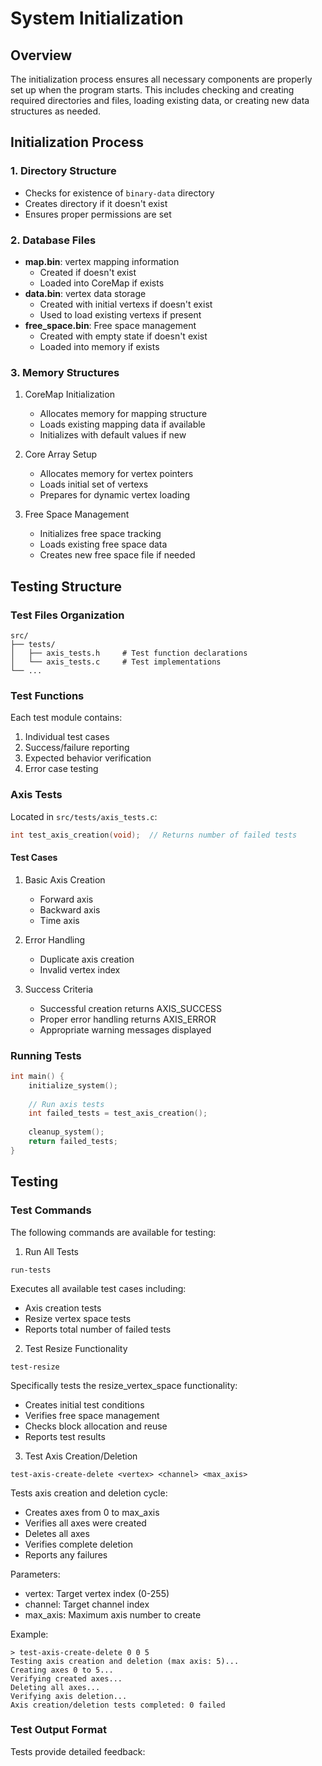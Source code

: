 # System Initialization

## Overview
The initialization process ensures all necessary components are properly set up when the program starts. This includes checking and creating required directories and files, loading existing data, or creating new data structures as needed.

## Initialization Process

### 1. Directory Structure
- Checks for existence of `binary-data` directory
- Creates directory if it doesn't exist
- Ensures proper permissions are set

### 2. Database Files
- **map.bin**: vertex mapping information
  - Created if doesn't exist
  - Loaded into CoreMap if exists
- **data.bin**: vertex data storage
  - Created with initial vertexs if doesn't exist
  - Used to load existing vertexs if present
- **free_space.bin**: Free space management
  - Created with empty state if doesn't exist
  - Loaded into memory if exists

### 3. Memory Structures
1. CoreMap Initialization
   - Allocates memory for mapping structure
   - Loads existing mapping data if available
   - Initializes with default values if new

2. Core Array Setup
   - Allocates memory for vertex pointers
   - Loads initial set of vertexs
   - Prepares for dynamic vertex loading

3. Free Space Management
   - Initializes free space tracking
   - Loads existing free space data
   - Creates new free space file if needed

## Testing Structure

### Test Files Organization
```
src/
├── tests/
│   ├── axis_tests.h     # Test function declarations
│   └── axis_tests.c     # Test implementations
└── ...
```

### Test Functions
Each test module contains:
1. Individual test cases
2. Success/failure reporting
3. Expected behavior verification
4. Error case testing

### Axis Tests
Located in `src/tests/axis_tests.c`:
```c
int test_axis_creation(void);  // Returns number of failed tests
```

#### Test Cases
1. Basic Axis Creation
   - Forward axis
   - Backward axis
   - Time axis

2. Error Handling
   - Duplicate axis creation
   - Invalid vertex index

3. Success Criteria
   - Successful creation returns AXIS_SUCCESS
   - Proper error handling returns AXIS_ERROR
   - Appropriate warning messages displayed

### Running Tests
```c
int main() {
    initialize_system();
    
    // Run axis tests
    int failed_tests = test_axis_creation();
    
    cleanup_system();
    return failed_tests;
}
```

## Testing

### Test Commands
The following commands are available for testing:

1. Run All Tests
```shell
run-tests
```
Executes all available test cases including:
- Axis creation tests
- Resize vertex space tests
- Reports total number of failed tests

2. Test Resize Functionality
```shell
test-resize
```
Specifically tests the resize_vertex_space functionality:
- Creates initial test conditions
- Verifies free space management
- Checks block allocation and reuse
- Reports test results

3. Test Axis Creation/Deletion
```shell
test-axis-create-delete <vertex> <channel> <max_axis>
```
Tests axis creation and deletion cycle:
- Creates axes from 0 to max_axis
- Verifies all axes were created
- Deletes all axes
- Verifies complete deletion
- Reports any failures

Parameters:
- vertex: Target vertex index (0-255)
- channel: Target channel index
- max_axis: Maximum axis number to create

Example:
```shell
> test-axis-create-delete 0 0 5
Testing axis creation and deletion (max axis: 5)...
Creating axes 0 to 5...
Verifying created axes...
Deleting all axes...
Verifying axis deletion...
Axis creation/deletion tests completed: 0 failed
```

### Test Output Format
Tests provide detailed feedback:
```